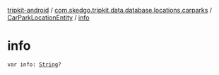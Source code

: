 [tripkit-android](../../index.md) / [com.skedgo.tripkit.data.database.locations.carparks](../index.md) / [CarParkLocationEntity](index.md) / [info](./info.md)

# info

`var info: `[`String`](https://kotlinlang.org/api/latest/jvm/stdlib/kotlin/-string/index.html)`?`